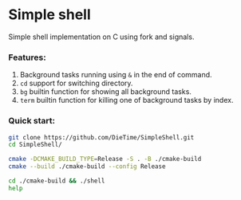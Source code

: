 # Simple shell

Simple shell implementation on C using fork and signals.

### Features:
1. Background tasks running using `&` in the end of command.
2. `cd` support for switching directory.
3. `bg` builtin function for showing all background tasks.
4. `term` builtin function for killing one of background tasks by index.

### Quick start:
```bash
git clone https://github.com/DieTime/SimpleShell.git
cd SimpleShell/

cmake -DCMAKE_BUILD_TYPE=Release -S . -B ./cmake-build 
cmake --build ./cmake-build --config Release

cd ./cmake-build && ./shell
help
```